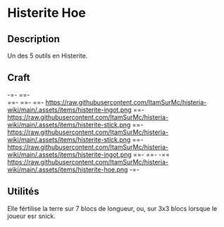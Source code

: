 # Histerite Hoe

## Description
Un des 5 outils en Histerite.

## Craft
-=-
 ==-  
 ==- 
 ==- 
 ==- https://raw.githubusercontent.com/ItamSurMc/histeria-wiki/main/.assets/items/histerite-ingot.png
 ==- https://raw.githubusercontent.com/ItamSurMc/histeria-wiki/main/.assets/items/histerite-stick.png
 ==- https://raw.githubusercontent.com/ItamSurMc/histeria-wiki/main/.assets/items/histerite-stick.png
 ==- https://raw.githubusercontent.com/ItamSurMc/histeria-wiki/main/.assets/items/histerite-ingot.png
 ==- 
 ==- 
 -== https://raw.githubusercontent.com/ItamSurMc/histeria-wiki/main/.assets/items/histerite-hoe.png
-=-

## Utilités
Elle fértilise la terre sur 7 blocs de longueur, ou, sur 3x3 blocs lorsque le joueur esr snick.
